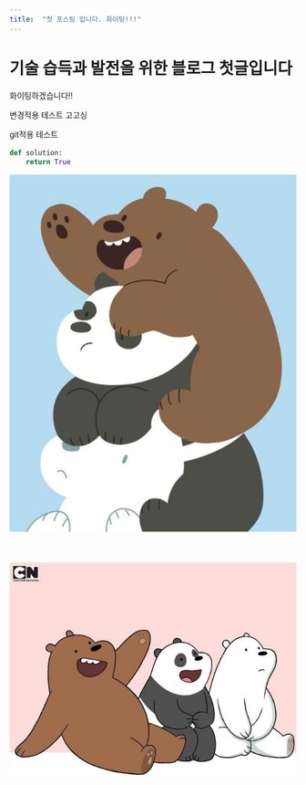 ```yaml
---
title:  "첫 포스팅 입니다. 화이팅!!!"
---
```


# 기술 습득과 발전을 위한 블로그 첫글입니다

화이팅하겠습니다!!

변경적용 테스트 고고싱

git적용 테스트

```python
def solution:
    return True
```


![위베베](../images/2022-03-03-first/위베베.png) <br><br><br><br>
![위베베2](../images/2022-03-03-first/위베베2.png)
